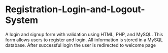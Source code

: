 # Registration-Login-and-Logout-System
A login and signup form with validation using HTML, PHP, and MySQL. This form allows users to register and login. All information is stored in a MySQL database. After successful login the user is redirected to welcome page
